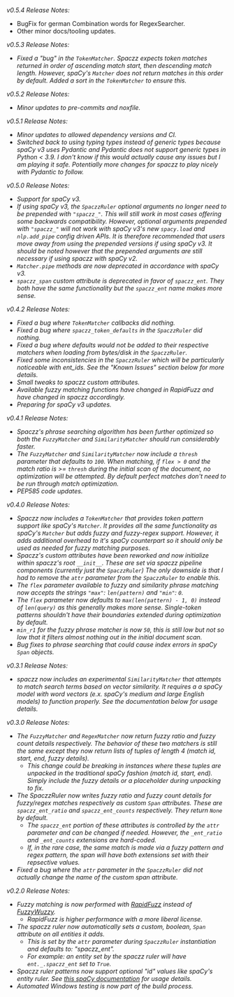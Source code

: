 *v0.5.4 Release Notes:*
- BugFix for german Combination words for RegexSearcher.
- Other minor docs/tooling updates.


*v0.5.3 Release Notes:*
- *Fixed a "bug" in the `TokenMatcher`. Spaczz expects token matches returned in order of ascending match start, then descending match length. However, spaCy's `Matcher` does not return matches in this order by default. Added a sort in the `TokenMatcher` to ensure this.*


*v0.5.2 Release Notes:*
- *Minor updates to pre-commits and noxfile.*


*v0.5.1 Release Notes:*
- *Minor updates to allowed dependency versions and CI.*
- *Switched back to using typing types instead of generic types because spaCy v3 uses Pydantic and Pydantic does not support generic types in Python < 3.9. I don't know if this would actually cause any issues but I am playing it safe. Potentially more changes for spaczz to play nicely with Pydantic to follow.*


*v0.5.0 Release Notes:*
- *Support for spaCy v3.*
- *If using spaCy v3, the `SpaczzRuler` optional arguments no longer need to be prepended with `"spaczz_"`. This will still work in most cases offering some backwards compatibility. However, optional arguments prepended with `"spaczz_"` will not work with spaCy v3's new `spacy.load` and `nlp.add_pipe` config driven APIs. It is therefore recommended that users move away from using the prepended versions if using spaCy v3. It should be noted however that the prepended arguments are still necessary if using spaczz with spaCy v2.*
- *`Matcher.pipe` methods are now deprecated in accordance with spaCy v3.*
- *`spaczz_span` custom attribute is deprecated in favor of `spaczz_ent`. They both have the same functionality but the `spaczz_ent` name makes more sense.*


*v0.4.2 Release Notes:*
- *Fixed a bug where `TokenMatcher` callbacks did nothing.*
- *Fixed a bug where `spaczz_token_defaults` in the `SpaczzRuler` did nothing.*
- *Fixed a bug where defaults would not be added to their respective matchers when loading from bytes/disk in the `SpaczzRuler`.*
- *Fixed some inconsistencies in the `SpaczzRuler` which will be particularly noticeable with ent_ids. See the "Known Issues" section below for more details.*
- *Small tweaks to spaczz custom attributes.*
- *Available fuzzy matching functions have changed in RapidFuzz and have changed in spaczz accordingly.*
- *Preparing for spaCy v3 updates.*


*v0.4.1 Release Notes:*
- *Spaczz's phrase searching algorithm has been further optimized so both the `FuzzyMatcher` and `SimilarityMatcher` should run considerably faster.*
- *The `FuzzyMatcher` and `SimilarityMatcher` now include a `thresh` parameter that defaults to `100`. When matching, if `flex > 0` and the match ratio is >= `thresh` during the initial scan of the document, no optimization will be attempted. By default perfect matches don't need to be run through match optimization.*
- *PEP585 code updates.*


*v0.4.0 Release Notes:*
- *Spaczz now includes a `TokenMatcher` that provides token pattern support like spaCy's `Matcher`. It provides all the same functionality as spaCy's `Matcher` but adds fuzzy and fuzzy-regex support. However, it adds additional overhead to it's spaCy counterpart so it should only be used as needed for fuzzy matching purposes.*
- *Spaczz's custom attributes have been reworked and now initialize within spaczz's root `__init__`. These are set via spaczz pipeline components (currently just the `SpaczzRuler`) The only downside is that I had to remove the `attr` parameter from the `SpaczzRuler` to enable this.*
- *The `flex` parameter available to fuzzy and similarity phrase matching now accepts the strings `"max"`: `len(pattern)` and `"min"`: `0`.*
- *The `flex` parameter now defaults to `max(len(pattern) - 1, 0)` instead of `len(query)` as this generally makes more sense. Single-token patterns shouldn't have their boundaries extended during optimization by default.*
- *`min_r1` for the fuzzy phrase matcher is now `50`, this is still low but not so low that it filters almost nothing out in the initial document scan.*
- *Bug fixes to phrase searching that could cause index errors in spaCy `Span` objects.*


*v0.3.1 Release Notes:*
- *spaczz now includes an experimental `SimilarityMatcher` that attempts to match search terms based on vector similarity. It requires a a spaCy model with word vectors (e.x. spaCy's medium and large English models) to function properly. See the documentation below for usage details.*


*v0.3.0 Release Notes:*
- *The `FuzzyMatcher` and `RegexMatcher` now return fuzzy ratio and fuzzy count details respectively. The behavior of these two matchers is still the same except they now return lists of tuples of length 4 (match id, start, end, fuzzy details).*
    - *This change could be breaking in instances where these tuples are unpacked in the traditional spaCy fashion (match id, start, end). Simply include the fuzzy details or a placeholder during unpacking to fix.*
- *The SpaczzRuler now writes fuzzy ratio and fuzzy count details for fuzzy/regex matches respectively as custom `Span` attributes. These are `spaczz_ent_ratio` and `spaczz_ent_counts` respectively. They return `None` by default.*
    - *The `spaczz_ent` portion of these attributes is controlled by the `attr` parameter and can be changed if needed. However, the `_ent_ratio` and `_ent_counts` extensions are hard-coded.*
    - *If, in the rare case, the same match is made via a fuzzy pattern and regex pattern, the span will have both extensions set with their repsective values.*
- *Fixed a bug where the `attr` parameter in the `SpaczzRuler` did not actually change the name of the custom span attribute.*


*v0.2.0 Release Notes:*
- *Fuzzy matching is now performed with [RapidFuzz](https://github.com/maxbachmann/rapidfuzz) instead of [FuzzyWuzzy](https://github.com/seatgeek/fuzzywuzzy).*
    - *RapidFuzz is higher performance with a more liberal license.*
- *The spaczz ruler now automatically sets a custom, boolean, `Span` attribute on all entities it adds.*
    - *This is set by the `attr` parameter during `SpaczzRuler` instantiation and defaults to: "spaczz_ent".*
    - *For example: an entity set by the spaczz ruler will have `ent._.spaczz_ent` set to `True`.*
- *Spaczz ruler patterns now support optional "id" values like spaCy's entity ruler. See [this spaCy documentation](https://spacy.io/usage/rule-based-matching#entityruler-ent-ids) for usage details.*
- *Automated Windows testing is now part of the build process.*
